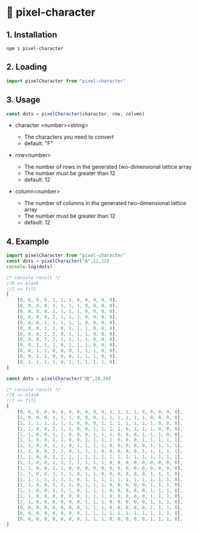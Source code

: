 # 🚀 pixel-character

## 1. Installation
```shell
npm i pixel-character
```

## 2. Loading
```javascript
import pixelCharacter from "pixel-character"
```

## 3. Usage
```javascript
const dots = pixelCharacter(character, row, column)
```
- character \<number\>\<string\>
  - The characters you need to convert
  - default: "F" 


- row\<number\>
  - The number of rows in the generated two-dimensional lattice array
  - The number must be greater than 12
  - default: 12

- column<number\>
    - The number of columns in the generated two-dimensional lattice array
    - The number must be greater than 12
    - default: 12


## 4. Example
```javascript
import pixelCharacter from "pixel-character"
const dots = pixelCharacter("A",12,12)
console.log(dots)
```

```javascript
/* console result */
//0 => blank
//1 => fill
[
	[0, 0, 0, 0, 1, 1, 1, 0, 0, 0, 0, 0],
	[0, 0, 0, 0, 1, 1, 1, 1, 0, 0, 0, 0],
	[0, 0, 0, 0, 1, 1, 1, 1, 0, 0, 0, 0],
	[0, 0, 0, 0, 1, 1, 1, 1, 0, 0, 0, 0],
	[0, 0, 0, 1, 1, 1, 1, 1, 0, 0, 0, 0],
	[0, 0, 0, 1, 1, 0, 1, 1, 1, 0, 0, 0],
	[0, 0, 0, 1, 1, 0, 1, 1, 1, 0, 0, 0],
	[0, 0, 0, 1, 1, 1, 1, 1, 1, 0, 0, 0],
	[0, 0, 1, 1, 1, 0, 1, 1, 1, 0, 0, 0],
	[0, 0, 1, 1, 0, 0, 0, 1, 1, 1, 0, 0],
	[0, 0, 1, 1, 0, 0, 0, 1, 1, 1, 0, 0],
	[0, 1, 1, 1, 1, 0, 1, 1, 1, 1, 1, 0],
]
```

```javascript
const dots = pixelCharacter("哈",20,20)
```

```javascript
/* console result */
//0 => blank
//1 => fill
[
	[0, 0, 0, 0, 0, 0, 0, 0, 0, 0, 0, 1, 1, 1, 1, 0, 0, 0, 0, 0],
	[1, 0, 0, 0, 1, 1, 1, 0, 0, 0, 1, 1, 1, 1, 1, 1, 0, 0, 0, 0],
	[1, 1, 1, 1, 1, 1, 1, 0, 0, 0, 1, 1, 1, 1, 1, 1, 1, 0, 0, 0],
	[1, 1, 0, 0, 1, 1, 1, 0, 0, 1, 1, 1, 1, 0, 1, 1, 1, 0, 0, 0],
	[1, 1, 0, 0, 1, 1, 0, 0, 0, 1, 1, 1, 0, 0, 0, 1, 1, 1, 0, 0],
	[1, 1, 0, 0, 1, 1, 0, 0, 1, 1, 1, 1, 0, 0, 0, 1, 1, 1, 1, 1],
	[1, 1, 0, 0, 1, 1, 0, 1, 1, 1, 1, 0, 0, 0, 0, 0, 1, 1, 1, 1],
	[1, 1, 0, 0, 1, 1, 0, 1, 1, 1, 0, 0, 0, 0, 0, 1, 1, 1, 1, 1],
	[1, 1, 0, 0, 1, 1, 1, 1, 1, 1, 1, 1, 1, 1, 1, 1, 1, 1, 1, 1],
	[1, 1, 0, 0, 1, 1, 1, 1, 1, 1, 1, 0, 0, 0, 0, 0, 0, 0, 0, 0],
	[1, 1, 0, 0, 1, 1, 0, 0, 0, 0, 0, 0, 0, 0, 0, 0, 0, 0, 0, 0],
	[1, 1, 0, 0, 1, 1, 1, 0, 1, 1, 0, 0, 0, 0, 0, 0, 1, 1, 1, 0],
	[1, 1, 1, 1, 1, 1, 1, 0, 1, 1, 1, 1, 1, 1, 1, 1, 1, 1, 1, 0],
	[1, 1, 0, 0, 1, 1, 1, 0, 1, 1, 1, 0, 0, 0, 0, 0, 1, 1, 1, 0],
	[1, 1, 0, 0, 1, 1, 1, 0, 1, 1, 1, 0, 0, 0, 0, 0, 1, 1, 1, 0],
	[1, 1, 0, 0, 0, 0, 0, 0, 1, 1, 1, 0, 0, 0, 0, 0, 1, 1, 1, 0],
	[1, 1, 0, 0, 0, 0, 0, 0, 1, 1, 1, 0, 0, 0, 0, 0, 1, 1, 1, 0],
	[0, 0, 0, 0, 0, 0, 0, 0, 1, 1, 1, 0, 0, 0, 0, 0, 1, 1, 1, 0],
	[0, 0, 0, 0, 0, 0, 0, 0, 1, 1, 1, 1, 1, 1, 1, 1, 1, 1, 1, 0],
	[0, 0, 0, 0, 0, 0, 0, 0, 1, 1, 1, 0, 0, 0, 0, 0, 1, 1, 1, 0],
]
```
